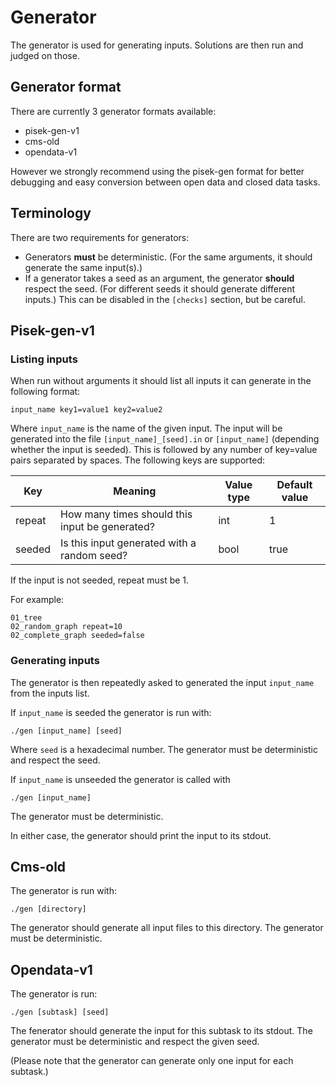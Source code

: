 # Generator
The generator is used for generating inputs. Solutions are then run and judged on those.

## Generator format
There are currently 3 generator formats available:
- pisek-gen-v1
- cms-old
- opendata-v1

However we strongly recommend using the pisek-gen format
for better debugging and easy conversion between open data and closed data tasks.

## Terminology
There are two requirements for generators:
- Generators **must** be deterministic. (For the same arguments, it should generate the same input(s).) 
- If a generator takes a seed as an argument, the generator **should** respect the seed. (For different seeds
  it should generate different inputs.) This can be disabled in the `[checks]` section, but be careful.

## Pisek-gen-v1
### Listing inputs
When run without arguments it should list all inputs it can generate in the following format: 
```
input_name key1=value1 key2=value2
```
Where `input_name` is the name of the given input. The input will be generated into the file
`[input_name]_[seed].in` or `[input_name]` (depending whether the input is seeded).
This is followed by any number of key=value pairs separated by spaces.
The following keys are supported:

| Key    | Meaning                                        | Value type | Default value |
| ------ | ---------------------------------------------- | ---------- | ------------- |
| repeat | How many times should this input be generated? | int        | 1             |
| seeded | Is this input generated with a random seed?    | bool       | true          | 

If the input is not seeded, repeat must be 1.

For example:
```
01_tree
02_random_graph repeat=10
02_complete_graph seeded=false
```

### Generating inputs
The generator is then repeatedly asked to generated the input `input_name` from
the inputs list.

If `input_name` is seeded the generator is run with:
```
./gen [input_name] [seed]
```
Where `seed` is a hexadecimal number. The generator must be deterministic and
respect the seed.

If `input_name` is unseeded the generator is called with  
```
./gen [input_name]
```
The generator must be deterministic.

In either case, the generator should print the input to its stdout. 

## Cms-old
The generator is run with:
```
./gen [directory]
```

The generator should generate all input files to this directory. The generator must be deterministic.

## Opendata-v1
The generator is run:
```
./gen [subtask] [seed]
```

The fenerator should generate the input for this subtask to its stdout. The generator must be deterministic
and respect the given seed.

(Please note that the generator can generate only one input for each subtask.)
